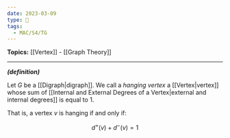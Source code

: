 ```yaml
---
date: 2023-03-09
type: 🧠
tags:
  - MAC/S4/TG
---
```


**Topics:** [[Vertex]] - [[Graph Theory]]

---

_**(definition)**_

Let $G$ be a [[Digraph|digraph]]. We call a _hanging vertex_ a [[Vertex|vertex]] whose sum of [[Internal and External Degrees of a Vertex|external and internal degrees]] is equal to $1$.

That is, a vertex $v$ is hanging if and only if:

$$
d^+(v) + d^-(v) = 1
$$
